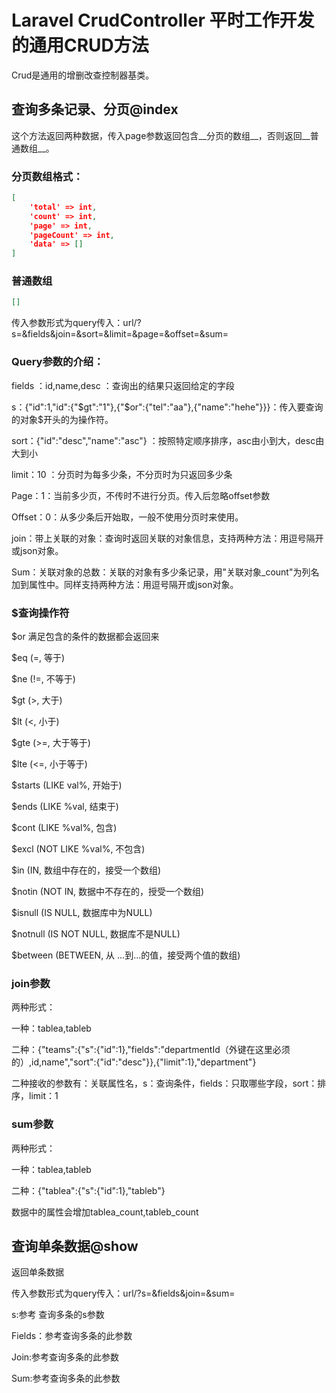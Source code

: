 # Laravel CrudController 平时工作开发的通用CRUD方法

Crud是通用的增删改查控制器基类。

## 查询多条记录、分页@index

这个方法返回两种数据，传入page参数返回包含__分页的数组__，否则返回__普通数组__。

### 分页数组格式：



```json
[
    'total' => int,
    'count' => int,
    'page' => int,
    'pageCount' => int,
    'data' => []
]
```

### 普通数组

```json
[]
```



传入参数形式为query传入：url/?s=&fields&join=&sort=&limit=&page=&offset=&sum=

### Query参数的介绍：

fields  ：id,name,desc  ：查询出的结果只返回给定的字段

s：{"id":1,"id":{"$gt":"1"},{"$or":{"tel":"aa"},{"name":"hehe"}}}：传入要查询的对象$开头的为操作符。

sort：{"id":"desc","name":"asc"} ：按照特定顺序排序，asc由小到大，desc由大到小

limit：10  ：分页时为每多少条，不分页时为只返回多少条

Page：1：当前多少页，不传时不进行分页。传入后忽略offset参数

Offset：0：从多少条后开始取，一般不使用分页时来使用。

join：带上关联的对象：查询时返回关联的对象信息，支持两种方法：用逗号隔开或json对象。

Sum：关联对象的总数：关联的对象有多少条记录，用"关联对象_count"为列名加到属性中。同样支持两种方法：用逗号隔开或json对象。



### $查询操作符

$or 满足包含的条件的数据都会返回来

$eq (=, 等于)

$ne (!=, 不等于)

$gt (>, 大于)

$lt (<, 小于)

$gte (>=, 大于等于)

$lte (<=, 小于等于)

$starts (LIKE val%, 开始于)

$ends (LIKE %val, 结束于)

$cont (LIKE %val%, 包含)

$excl (NOT LIKE %val%, 不包含)

$in (IN, 数组中存在的，接受一个数组)

$notin (NOT IN, 数据中不存在的，授受一个数组)

$isnull (IS NULL, 数据库中为NULL)

$notnull (IS NOT NULL, 数据库不是NULL)

$between (BETWEEN, 从 ...到...的值，接受两个值的数组)



### join参数

两种形式：

一种：tablea,tableb

二种：{"teams":{"s":{"id":1},"fields":"departmentId（外键在这里必须的）,id,name","sort":{"id":"desc"}},{"limit":1},"department"}

二种接收的参数有：关联属性名，s：查询条件，fields：只取哪些字段，sort：排序，limit：1



### sum参数

两种形式：

一种：tablea,tableb

二种：{"tablea":{"s":{"id":1},"tableb"}

数据中的属性会增加tablea_count,tableb_count



## 查询单条数据@show

返回单条数据

传入参数形式为query传入：url/?s=&fields&join=&sum=

s:参考 查询多条的s参数

Fields：参考查询多条的此参数

Join:参考查询多条的此参数

Sum:参考查询多条的此参数
